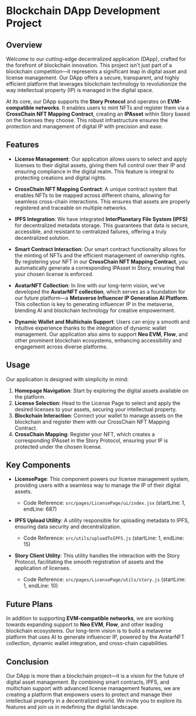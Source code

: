 # Blockchain DApp Development Project

## Overview

Welcome to our cutting-edge decentralized application (DApp), crafted for the forefront of blockchain innovation. This project isn't just part of a blockchain competition—it represents a significant leap in digital asset and license management. Our DApp offers a secure, transparent, and highly efficient platform that leverages blockchain technology to revolutionize the way intellectual property (IP) is managed in the digital space.

At its core, our DApp supports the **Story Protocol** and operates on **EVM-compatible networks**. It enables users to mint NFTs and register them via a **CrossChain NFT Mapping Contract**, creating an **IPAsset** within Story based on the licenses they choose. This robust infrastructure ensures the protection and management of digital IP with precision and ease.

## Features

- **License Management**: Our application allows users to select and apply licenses to their digital assets, giving them full control over their IP and ensuring compliance in the digital realm. This feature is integral to protecting creations and digital rights.

- **CrossChain NFT Mapping Contract**: A unique contract system that enables NFTs to be mapped across different chains, allowing for seamless cross-chain interactions. This ensures that assets are properly registered and traceable on multiple networks.

- **IPFS Integration**: We have integrated **InterPlanetary File System (IPFS)** for decentralized metadata storage. This guarantees that data is secure, accessible, and resistant to centralized failures, offering a truly decentralized solution.

- **Smart Contract Interaction**: Our smart contract functionality allows for the minting of NFTs and the efficient management of ownership rights. By registering your NFT in our **CrossChain NFT Mapping Contract**, you automatically generate a corresponding IPAsset in Story, ensuring that your chosen license is enforced.

- **AvatarNFT Collection**: In line with our long-term vision, we've developed the **AvatarNFT collection**, which serves as a foundation for our future platform—a **Metaverse Influencer IP Generation AI Platform**. This collection is key to generating influencer IP in the metaverse, blending AI and blockchain technology for creative empowerment.

- **Dynamic Wallet and Multichain Support**: Users can enjoy a smooth and intuitive experience thanks to the integration of dynamic wallet management. Our application also aims to support **Neo EVM**, **Flow**, and other prominent blockchain ecosystems, enhancing accessibility and engagement across diverse platforms.

## Usage

Our application is designed with simplicity in mind:

1. **Homepage Navigation**: Start by exploring the digital assets available on the platform.
2. **License Selection**: Head to the License Page to select and apply the desired licenses to your assets, securing your intellectual property.
3. **Blockchain Interaction**: Connect your wallet to manage assets on the blockchain and register them with our CrossChain NFT Mapping Contract.
4. **CrossChain Mapping**: Register your NFT, which creates a corresponding IPAsset in the Story Protocol, ensuring your IP is protected under the chosen license.

## Key Components

- **LicensePage**: This component powers our license management system, providing users with a seamless way to manage the IP of their digital assets.

  - Code Reference: `src/pages/LicensePage/ui/index.jsx` (startLine: 1, endLine: 687)

- **IPFS Upload Utility**: A utility responsible for uploading metadata to IPFS, ensuring data security and decentralization.

  - Code Reference: `src/utils/uploadToIPFS.js` (startLine: 1, endLine: 15)

- **Story Client Utility**: This utility handles the interaction with the Story Protocol, facilitating the smooth registration of assets and the application of licenses.

  - Code Reference: `src/pages/LicensePage/utils/story.js` (startLine: 1, endLine: 10)

## Future Plans

In addition to supporting **EVM-compatible networks**, we are working towards expanding support to **Neo EVM**, **Flow**, and other leading blockchain ecosystems. Our long-term vision is to build a metaverse platform that uses AI to generate influencer IP, powered by the AvatarNFT collection, dynamic wallet integration, and cross-chain capabilities.

## Conclusion

Our DApp is more than a blockchain project—it is a vision for the future of digital asset management. By combining smart contracts, IPFS, and multichain support with advanced license management features, we are creating a platform that empowers users to protect and manage their intellectual property in a decentralized world. We invite you to explore its features and join us in redefining the digital landscape.
